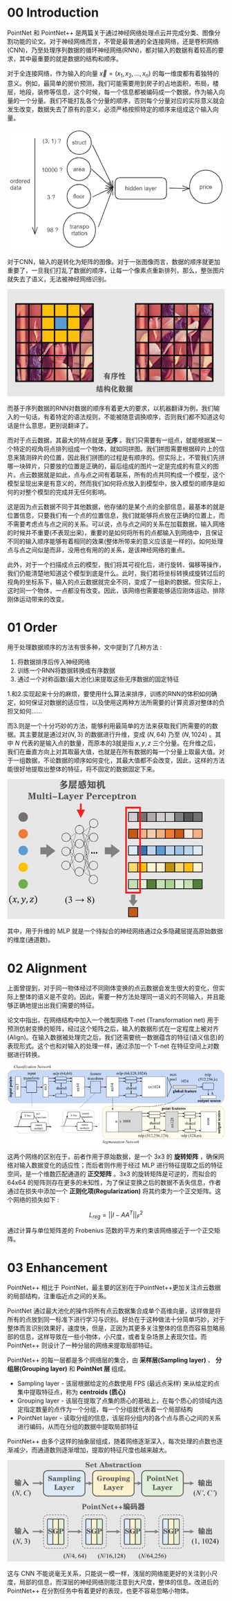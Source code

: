 # 00 Introduction

PointNet 和 PointNet++ 是两篇关于通过神经网络处理点云并完成分类、图像分割功能的论文。对于神经网络而言，不管是最普通的全连接网络，还是卷积网络(CNN)，乃至处理序列数据的循环神经网络(RNN)，都对输入的数据有着较高的要求，其中最重要的就是数据的结构和顺序。

对于全连接网络，作为输入的向量 $\vec{x} = (x_1, x_2, \dots, x_n)$ 的每一维度都有着独特的意义。例如，最简单的房价预测，我们可能需要用到房子的占地面积，布局，楼层，地段，装修等信息，这个时候，每一个信息都被编码成一个数据，作为输入向量的一个分量。我们不能打乱各个分量的顺序，否则每个分量对应的实际意义就会发生改变，数据失去了原有的意义，必须严格按照特定的顺序来组成这个输入向量。

![](imgs/mlp_data.png)

对于CNN，输入的是转化为矩阵的图像。对于一张图像而言，数据的顺序就更加重要了，一旦我们打乱了数据的顺序，让每一个像素点重新排列，那么，整张图片就失去了语义，无法被神经网络识别。

![](imgs/CNN_Struct_Data.png)

而基于序列数据的RNN对数据的顺序有着更大的要求，以机器翻译为例，我们输入的一句话，有着特定的语法规则，不能被随意调换顺序，否则我们都不知道这句话是什么意思，更别说翻译了。

而对于点云数据，其最大的特点就是 **无序** 。我们只需要有一组点，就能根据某一个特定的视角将点排列组成一个物体，就如同拼图。我们拼图需要根据碎片上的信息来猜测碎片的位置，因此我们拼图的过程是有顺序的。但实际上，不管我们先拼哪一块碎片，只要放的位置是正确的，最后组成的图片一定是完成的有意义的图片。点云数据就是如此，点与点之间有着联系，所有的点共同构成一个模型，这个模型呈现出来是有意义的，然而我们如何将点放入到模型中，放入模型的顺序是如何的对整个模型的完成并无任何影响。

这是因为点云数据不同于其他数据，他存储的是某个点的全部信息，最基本的就是位置信息，只要我们有一个点的位置信息，我们就能够将点放在正确的位置上，而不需要考虑点与点之间的关系。可以说，点与点之间的关系在加载数据，输入网络的时候并不重要(不表现出来)，重要的是如何将所有的点都输入到网络中，且保证不同的输入顺序能够有着相同的效果(整体所带来的意义应该是一样的)。如何处理点与点之间似是而非，没用也有用的的关系，是该神经网络的重点。

此外，对于一个扫描成点云的模型，我们将其可视化后，进行旋转、偏移等操作，我们仍能清楚地知道这个模型到底是什么。此时，我们若将坐标转换成旋转过后的视角的坐标系下，输入的点云数据就完全不同，变成了一组新的数据。但实际上，这时同一个物体，一点都没有改变。因此，该网络也需要能够适应刚体运动，排除刚体运动带来的改变。

# 01 Order

用于处理数据顺序的方法有很多种，文中提到了几种方法 : 

1. 将数据排序后传入神经网络
2. 训练一个RNN将数据转换成有序数据
3. 通过一个对称函数(最大池化)来提取这些无序数据的固定特征

1.和2.实现起来十分的麻烦，要使用什么算法来排序，训练的RNN的体积如何确定，如何保证对数据的适应性，以及使用这两种方法所需要的计算资源对整体的负担又如何......

而3.则是一个十分巧妙的方法，能够利用最简单的方法来获取我们所需要的的数据。其主要就是通过对$(N, 3)$ 的数据进行升维，变成 $(N, 64)$ 乃至 $(N, 1024)$ 。其中 $N$ 代表的是输入点的数量，而原本的3就是指 $x, y, z$ 三个分量。在升维之后，我们在垂直方向上对其取最大值，也就是在所有数据的每一个分量上取最大值。对于一组数据，不论数据的顺序如何变化，其最大值都不会改变，因此，这样的方法能很好地提取出整体的特征，将不固定的数据固定下来。

![](imgs/max_pool.png)

其中，用于升维的 MLP 就是一个待拟合的神经网络通过众多隐藏层提高原始数据的维度(通道数)。

# 02 Alignment

上面曾提到，对于同一物体经过不同刚体变换的点云数据会发生很大的变化，但实际上整体的语义是不变的。因此，需要一种方法处理同一语义的不同输入，并且能够正确地提出出我们需要的特征。

论文中指出，在网络结构中加入一个微型网络 T-net (Transformation net) 用于预测仿射变换的矩阵，经过这个矩阵之后，输入的数据形式在一定程度上被对齐(Align)。在输入数据被处理完之后，我们还需要统一数据蕴含的特征(语义信息)的表现形式。这个也和对输入的处理一样，通过添加一个 T-net 在特征空间上对数据进行转换。

![](imgs/PointNetStruct.png)

这两个网络的区别在于，前者作用于原始数据，是一个 3x3 的 **旋转矩阵** ，确保网络对输入数据变化的适应性；而后者则作用于经过 MLP 进行特征提取之后的特征空间，是一个维数匹配通道的 **正交矩阵** 。3x3 的旋转矩阵是可逆的，而拟合的 64x64 的矩阵则存在更多的未知性，为了保证变换之后的数据不丢失信息，作者通过在损失中添加一个 **正则化项(Regularization)** 将其约束为一个正交矩阵。这个网络的损失如下 : 

$$L_{reg} = ||I - AA^T||^2_F$$

通过计算与单位矩阵差的 Frobenius 范数的平方来约束该网络接近于一个正交矩阵。

# 03 Enhancement

PointNet++ 相比于 PointNet，最主要的区别在于PointNet++更加关注点云数据的局部结构，注重临近点之间的关系。

PointNet 通过最大池化的操作将所有点云数据集合成单个高维向量，这样做是将所有的点放到同一标准下进行学习与识别。好处在于这种做法十分简单巧妙，对于整体而言识别效果好，速度快，但是，正因为其更多关注整体的信息而容易忽略局部的信息，这样导致在一些小物体，小尺度，或者复杂场景上表现欠佳。而 PointNet++ 则设计了一种分层的网络来提取局部特征。

PointNet++ 的每一层都是多个网络层的集合，由 **采样层(Sampling layer)** 、 **分组层(Grouping layer)** 和 **PointNet 层** 组成。

- Sampling layer - 该层根据给定的点数使用 FPS (最远点采样) 来从给定的点集中提取特征点，称为 **centroids (质心)**
- Grouping layer - 该层在提取了点集的质心的基础上，在每个质心的领域内选定指定数量的点作为一个分组，每一个分组就代表着一个局部结构
- PointNet layer - 读取分组的信息，该层将分组内的各个点与质心之间的关系进行编码，从而在分组的数据中提取局部特征

PointNet++ 由多个这样的抽象层组成，随着网络逐渐深入，每次处理的点数也逐渐减少，而通道数则逐渐增加，提取的特征尺度也越来越大。

![](imgs/PointNet++Struct.png)

这与 CNN 不能说毫无关系，只能说一模一样，浅层的网络能更好的关注到小尺度，局部的信息，而深层的神经网络则能注意到大尺度，整体的信息。改进后的 PointNet++ 在分割任务中有着更好的表现，也更不容易忽略小物体。